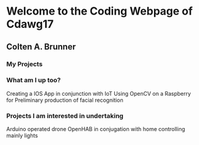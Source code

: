 # Welcome to the Coding Webpage of Cdawg17

## Colten A. Brunner

### My Projects



### What am I up too?

  Creating a IOS App in conjunction with IoT
  Using OpenCV on a Raspberry for Preliminary production of facial recognition
  
### Projects I am interested in undertaking
  Arduino operated drone
  OpenHAB in conjugation with home controlling mainly lights

